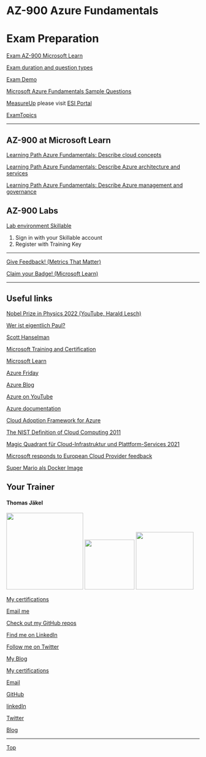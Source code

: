 # AZ-900 Azure Fundamentals

# Exam Preparation

[Exam AZ-900 Microsoft Learn](https://learn.microsoft.com/en-us/certifications/exams/az-900)

[Exam duration and question types](https://learn.microsoft.com/en-us/certifications/exam-duration-question-types)

[Exam Demo](https://aka.ms/examdemo)

[Microsoft Azure Fundamentals Sample Questions](https://learn.microsoft.com/en-us/certifications/resources/az-900-sample-questions)

[MeasureUp](https://www.measureup.com/microsoft-official-practice-test-az-900-microsoft-azure-fundamentals.html) please visit [ESI Portal](https://esi.microsoft.com/)

[ExamTopics](https://www.examtopics.com/)

---


## AZ-900 at Microsoft Learn

[Learning Path Azure Fundamentals: Describe cloud concepts](https://learn.microsoft.com/en-us/training/paths/microsoft-azure-fundamentals-describe-cloud-concepts/)

[Learning Path Azure Fundamentals: Describe Azure architecture and services](https://learn.microsoft.com/en-us/training/paths/azure-fundamentals-describe-azure-architecture-services/)

[Learning Path Azure Fundamentals: Describe Azure management and governance](https://learn.microsoft.com/en-us/training/paths/describe-azure-management-governance/)


## AZ-900 Labs

[Lab environment Skillable](https://brainymotion.learnondemand.net) 

1. Sign in with your Skillable account 
2. Register with Training Key

---

[Give Feedback! (Metrics That Matter)](#az-900-azure-fundamentals)

[Claim your Badge! (Microsoft Learn)](#az-900-azure-fundamentals)

---



## Useful links

[Nobel Prize in Physics 2022 (YouTube, Harald Lesch)](https://www.youtube.com/watch?v=-F8VFBrq1uU)

[Wer ist eigentlich Paul?](https://www.youtube.com/watch?v=FNZyCK1HwXM)

[Scott Hanselman](https://www.hanselman.com/)

[Microsoft Training and Certification](https://aka.ms/traincertposter)

[Microsoft Learn](https://docs.microsoft.com/en-us/learn/)

[Azure Friday](https://docs.microsoft.com/en-us/shows/azure-friday/)

[Azure Blog](https://azure.microsoft.com/en-us/blog/)

[Azure on YouTube](https://www.youtube.com/c/MicrosoftAzure)

[Azure documentation](https://docs.microsoft.com/en-us/azure/)

[Cloud Adoption Framework for Azure](https://docs.microsoft.com/en-us/azure/cloud-adoption-framework/)

[The NIST Definition of Cloud Computing 2011](https://csrc.nist.gov/publications/detail/sp/800-145/final)

[Magic Quadrant für Cloud-Infrastruktur und Plattform-Services 2021](https://www.gartner.com/technology/media-products/reprints/AWS/1-271W1OSP-DEU.html)

[Microsoft responds to European Cloud Provider feedback](https://blogs.microsoft.com/eupolicy/2022/05/18/microsoft-responds-to-european-cloud-provider-feedback-with-new-programs-and-principles/)

[Super Mario als Docker Image](https://hub.docker.com/r/bharathshetty4/supermario)




##  Your Trainer
#### Thomas Jäkel

<img src="https://download69118.blob.core.windows.net/anon/Profilbild.jpg" width="200"/>
<a href="https://www.credly.com/badges/c1fe9e82-60d2-4268-8204-3709479a2bf9/public_url"><img src="https://download69118.blob.core.windows.net/anon/MCT-badge.png" width="130"/></a>
<a href="https://www.credly.com/badges/fc4737d8-923a-4d37-8f1a-497c08a7c1ff/public_url"><img src="https://download69118.blob.core.windows.net/anon/AAI-badge.png" width="150"/></a>

[My certifications](https://www.credly.com/users/thomas-jakel)

[Email me](mailto:thomas.jaekel@brainymotion.de?subject=SC-900)

[Check out my GitHub repos](https://github.com/www42)

[Find me on LinkedIn](https://linkedin.com/in/tjkkll)

[Follow me on Twitter](https://twitter.com/tjkkll)

[My Blog](https://blog.az.training)

[My certifications](https://www.credly.com/users/thomas-jakel)

[Email](mailto:thomas.jaekel@brainymotion.de?subject=AZ-900)

[GitHub](https://github.com/www42)

[linkedIn](https://linkedin.com/in/tjkkll)

[Twitter](https://twitter.com/tjkkll)

[Blog](https://blog.az.training)

---

[Top](#az-900-azure-fundamentals)